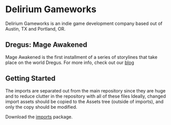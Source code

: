 # Delirium Gameworks 

Delirium Gameworks is an indie game development company based out of Austin, TX
and Portland, OR.

## Dregus: Mage Awakened

Mage Awakened is the first installment of a series of storylines that take place
on the world Dregus.  For more info, check out our 
[blog](https://blog.deliriumgameworks.com)

## Getting Started

The imports are separated out from the main repository since they are huge and
to reduce clutter in the repository with all of these files
Ideally, changed import assets should be copied to the Assets tree (outside of
imports), and only the copy should be modified.

Download the 
[imports](https://www.deliriumgameworks.com/dregus/mage-awakened/imports.zip)
package.

